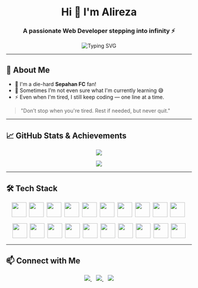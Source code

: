 <h1 align="center">Hi 👋 I'm Alireza</h1>
<h3 align="center">A passionate Web Developer stepping into infinity ⚡</h3>

<p align="center">
  <img src="https://readme-typing-svg.herokuapp.com?font=Fira+Code&size=22&pause=1000&color=00F7FF&center=true&vCenter=true&width=435&lines=Full-Stack+Developer;Sepahan+Fan+%F0%9F%92%9B;Always+Coding+Something+Cool!" alt="Typing SVG" />
</p>

---

## 🔮 About Me

- 💛 I'm a die-hard **Sepahan FC** fan!
- 🤔 Sometimes I’m not even sure what I'm currently learning 😅
- ⚡ Even when I'm tired, I still keep coding — one line at a time.

> "Don’t stop when you're tired. Rest if needed, but never quit."

---

## 📈 GitHub Stats & Achievements

<p align="center">
  <img src="https://github-readme-streak-stats.herokuapp.com?user=mrkeshi&theme=tokyonight&hide_border=true" />
</p>

<p align="center">
  <img src="https://github-profile-trophy.vercel.app/?username=mrkeshi&theme=algolia&row=2&column=4" />
</p>

---

## 🛠️ Tech Stack

<p align="center">
  <img src="https://cdn.jsdelivr.net/gh/devicons/devicon/icons/html5/html5-original-wordmark.svg" width="40" height="40" />&nbsp;
  <img src="https://cdn.jsdelivr.net/gh/devicons/devicon/icons/css3/css3-original-wordmark.svg" width="40" height="40" />&nbsp;
  <img src="https://cdn.jsdelivr.net/gh/devicons/devicon/icons/javascript/javascript-original.svg" width="40" height="40" />&nbsp;
  <img src="https://cdn.jsdelivr.net/gh/devicons/devicon/icons/typescript/typescript-original.svg" width="40" height="40" />&nbsp;
  <img src="https://cdn.jsdelivr.net/gh/devicons/devicon/icons/vuejs/vuejs-original-wordmark.svg" width="40" height="40" />&nbsp;
  <img src="https://cdn.jsdelivr.net/gh/devicons/devicon/icons/nuxtjs/nuxtjs-original.svg" width="40" height="40" />&nbsp;
  <img src="https://www.vectorlogo.zone/logos/tailwindcss/tailwindcss-icon.svg" width="40" height="40"/>&nbsp;
  <img src="https://cdn.jsdelivr.net/gh/devicons/devicon/icons/tailwindcss/tailwindcss-icon.svg" width="40" height="40" />&nbsp;
  <img src="https://cdn.jsdelivr.net/gh/devicons/devicon/icons/bootstrap/bootstrap-original-wordmark.svg" width="40" height="40" />&nbsp;
  <img src="https://cdn.jsdelivr.net/gh/devicons/devicon/icons/sass/sass-original.svg" width="40" height="40" />&nbsp;
</p>

<p align="center" style="margin-top: 5px;">
  <img src="https://cdn.jsdelivr.net/gh/devicons/devicon/icons/c/c-original.svg" width="40" height="40" />&nbsp;
  <img src="https://cdn.jsdelivr.net/gh/devicons/devicon/icons/java/java-original.svg" width="40" height="40" />&nbsp;
  <img src="https://cdn.jsdelivr.net/gh/devicons/devicon/icons/python/python-original.svg" width="40" height="40" />&nbsp;
  <img src="https://cdn.worldvectorlogo.com/logos/django.svg" width="40" height="40" />&nbsp;
  <img src="https://cdn.jsdelivr.net/gh/devicons/devicon/icons/mysql/mysql-original-wordmark.svg" width="40" height="40" />&nbsp;
  <img src="https://cdn.jsdelivr.net/gh/devicons/devicon/icons/sqlite/sqlite-original-wordmark.svg" width="40" height="40" />&nbsp;
  <img src="https://cdn.jsdelivr.net/gh/devicons/devicon/icons/mongodb/mongodb-original-wordmark.svg" width="40" height="40" />&nbsp;
  <img src="https://cdn.jsdelivr.net/gh/devicons/devicon/icons/neo4j/neo4j-original-wordmark.svg" width="40" height="40" />&nbsp;
  <img src="https://cdn.jsdelivr.net/gh/devicons/devicon/icons/webpack/webpack-original-wordmark.svg" width="40" height="40" />&nbsp;
  <img src="https://cdn.jsdelivr.net/gh/devicons/devicon/icons/vite/vite-original.svg" width="40" height="40" />
</p>

---

## 📫 Connect with Me

<p align="center">
  <a href="https://instagram.com/keshavarz_28" target="_blank">
    <img src="https://img.shields.io/badge/Instagram-%23E4405F.svg?logo=instagram&logoColor=white" />
  </a>
  &nbsp;&nbsp;
  <a href="https://twitter.com/" target="_blank">
    <img src="https://img.shields.io/badge/Twitter-%231DA1F2.svg?logo=twitter&logoColor=white" />
  </a>
  &nbsp;&nbsp;
  <a href="https://t.me/pares28" target="_blank">
    <img src="https://img.shields.io/badge/Telegram-2CA5E0?style=flat&logo=telegram&logoColor=white" />
  </a>
</p>
